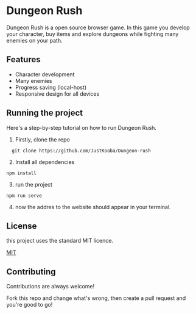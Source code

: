 # Dungeon Rush

Dungeon Rush is a open source browser game. In this game you develop your character, buy items and explore dungeons while fighting many enemies on your path.

## Features

- Character development
- Many enemies
- Progress saving (local-host)
- Responsive design for all devices

## Running the project

Here's a step-by-step tutorial on how to run Dungeon Rush.

1. Firstly, clone the repo

```git
  git clone https://github.com/JustKooba/Dungeon-rush
```

2. Install all dependencies

```npm
npm install
```

3. run the project

```npm
npm run serve
```

4. now the addres to the website should appear in your terminal.

## License

this project uses the standard MIT licence.

[MIT](https://choosealicense.com/licenses/mit/)

## Contributing

Contributions are always welcome!

Fork this repo and change what's wrong, then create a pull request and you're good to go!
